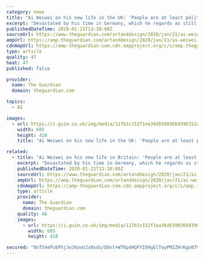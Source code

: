 ```yaml
---
category: news
title: "Ai Weiwei on his new life in the UK: 'People are at least polite. In Germany, they weren't'"
excerpt: "Devastated by his time in Germany, which he regards as still Nazi, the artist has moved. As he unveils a powerful virtual reality artwork, he talks about needing a monster to fight – and why he’d like"
publishedDateTime: 2020-01-21T13:30:00Z
sourceUrl: https://www.theguardian.com/artanddesign/2020/jan/21/ai-weiwei-on-his-new-life-in-britain-germany-virtual-reality-film
ampUrl: https://amp.theguardian.com/artanddesign/2020/jan/21/ai-weiwei-on-his-new-life-in-britain-germany-virtual-reality-film
cdnAmpUrl: https://amp-theguardian-com.cdn.ampproject.org/c/s/amp.theguardian.com/artanddesign/2020/jan/21/ai-weiwei-on-his-new-life-in-britain-germany-virtual-reality-film
type: article
quality: 47
heat: 47
published: false

provider:
  name: The Guardian
  domain: theguardian.com

topics:
  - AI

images:
  - url: https://i.guim.co.uk/img/media/117b1c152f1ea36d839836b9396152a08a562245/0_61_6032_4165/master/6032.jpg?width=605&quality=85&auto=format&fit=max&s=e766e49e3d64b4564d359f373d5c7bc7
    width: 605
    height: 418
    title: "Ai Weiwei on his new life in the UK: 'People are at least polite. In Germany, they weren't'"

related:
  - title: "Ai Weiwei on his new life in Britain: 'People are at least polite. In Germany, they weren't'"
    excerpt: "Devastated by his time in Germany, which he regards as still Nazi, the artist has moved. As he unveils a powerful virtual reality artwork, he talks about needing a monster to fight – and why he’d like"
    publishedDateTime: 2020-01-21T13:30:00Z
    sourceUrl: https://www.theguardian.com/artanddesign/2020/jan/21/ai-weiwei-on-his-new-life-in-britain-germany-virtual-reality-film
    ampUrl: https://amp.theguardian.com/artanddesign/2020/jan/21/ai-weiwei-on-his-new-life-in-britain-germany-virtual-reality-film
    cdnAmpUrl: https://amp-theguardian-com.cdn.ampproject.org/c/s/amp.theguardian.com/artanddesign/2020/jan/21/ai-weiwei-on-his-new-life-in-britain-germany-virtual-reality-film
    type: article
    provider:
      name: The Guardian
      domain: theguardian.com
    quality: 46
    images:
      - url: https://i.guim.co.uk/img/media/117b1c152f1ea36d839836b9396152a08a562245/0_61_6032_4165/master/6032.jpg?width=605&quality=85&auto=format&fit=max&s=e766e49e3d64b4564d359f373d5c7bc7
        width: 605
        height: 418

secured: "0nT54ePubPhjJeJ6ovUJxNsdo/D0xt+WTRp4HQFYI09gGlToyPM2ZHrKgo07V3PzkQvjixCsSH/IwbTWWoXyGyG1Pu8U7o+G0Xgfdbr3x239Febo79gaeNzjH2RxHj59NvM/ymagyHpjOmWNDH+NOJkCOAAb+Fh0767Fsebc5MZaVCYhXQ+A0m0XTjbbiv2fhKW3EtMpLQalMp5F1yvAbnw9dmNt0mk8h/mPb3BccUAxl5/EGdsKLizmB9AGES02uWRUlZvw1YEOGYKLvKawn/nourUGLPeEaSSK06cGk/C4hpTyAbT6rMOOZc5K0OybTIH44lnI6noyxkLZKjbYGfplU39GhQRYiLfbJvWEyAJBfiaU3Ry5/zXm31uY66mO9N3qQW2MD4OB2goW6e9n+MSh6V3ABijUDIsI7x0UodpXr7pZmWIVIyee07ZmoPG4IuVZ8BEOblIFtRLFltOHBw==;nnESZd8mNTbtpjx8V6Z0qg=="
---
```



